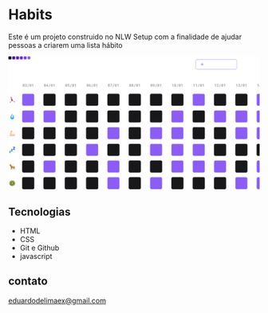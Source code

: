 <h1>Habits</h1> 
<p>Este é um projeto construido no NLW Setup com a finalidade de ajudar pessoas a criarem uma lista hábito </p>

![Preview](./.github/preview.png)

##  Tecnologias

- HTML
- CSS
- Git e Github
- javascript

## contato

eduardodelimaex@gmail.com